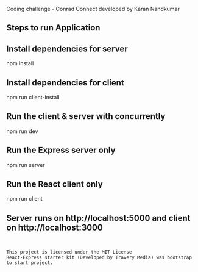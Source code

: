 Coding challenge - Conrad Connect 
developed by Karan Nandkumar 

## Steps to run Application 

## Install dependencies for server
npm install

## Install dependencies for client
npm run client-install

## Run the client & server with concurrently
npm run dev

## Run the Express server only
npm run server

## Run the React client only
npm run client

## Server runs on http://localhost:5000 and client on http://localhost:3000
```


This project is licensed under the MIT License
React-Express starter kit (Developed by Travery Media) was bootstrap to start project.
